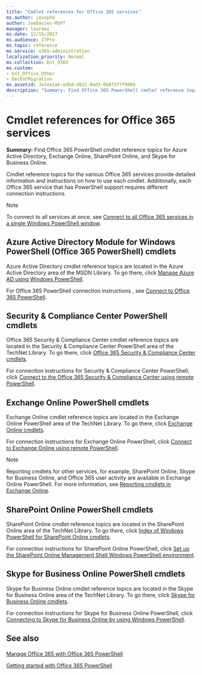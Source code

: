 ```yaml
---
title: "Cmdlet references for Office 365 services"
ms.author: josephd
author: JoeDavies-MSFT
manager: laurawi
ms.date: 12/15/2017
ms.audience: ITPro
ms.topic: reference
ms.service: o365-administration
localization_priority: Normal
ms.collection: Ent_O365
ms.custom:
- Ent_Office_Other
- DecEntMigration
ms.assetid: 3a1ea1a6-edbd-4922-9ad3-0b075f7f9009
description: "Summary: Find Office 365 PowerShell cmdlet reference topics for Azure Active Directory, Exchange Online, SharePoint Online, and Skype for Business Online."
---
```


# Cmdlet references for Office 365 services

 **Summary:** Find Office 365 PowerShell cmdlet reference topics for Azure Active Directory, Exchange Online, SharePoint Online, and Skype for Business Online.
  
Cmdlet reference topics for the various Office 365 services provide detailed information and instructions on how to use each cmdlet. Addiitonally, each Office 365 service that has PowerShell support requires different connection instructions.
  
> [!NOTE]
> To connect to all services at once, see [Connect to all Office 365 services in a single Windows PowerShell window](connect-to-all-office-365-services-in-a-single-windows-powershell-window.md). 
  
## Azure Active Directory Module for Windows PowerShell (Office 365 PowerShell) cmdlets

Azure Active Directory cmdlet reference topics are located in the Azure Active Directory area of the MSDN Library. To go there, click [Manage Azure AD using Windows PowerShell](https://go.microsoft.com/fwlink/p/?LinkId=691475).
  
For Office 365 PowerShell connection instructions , see [Connect to Office 365 PowerShell](connect-to-office-365-powershell.md).
  
## Security &amp; Compliance Center PowerShell cmdlets

Office 365 Security &amp; Compliance Center cmdlet reference topics are located in the Security &amp; Compliance Center PowerShell area of the TechNet Library. To go there, click [Office 365 Security &amp; Compliance Center cmdlets](https://go.microsoft.com/fwlink/p/?LinkId=627085).
  
For connection instructions for Security &amp; Compliance Center PowerShell, click [Connect to the Office 365 Security &amp; Compliance Center using remote PowerShell](https://go.microsoft.com/fwlink/p/?LinkId=627084).
  
## Exchange Online PowerShell cmdlets

Exchange Online cmdlet reference topics are located in the Exchange Online PowerShell area of the TechNet Library. To go there, click [Exchange Online cmdlets](https://go.microsoft.com/fwlink/p/?LinkID=328213).
  
For connection instructions for Exchange Online PowerShell, click [Connect to Exchange Online using remote PowerShell](https://go.microsoft.com/fwlink/p/?LinkId=396554).
  
> [!NOTE]
> Reporting cmdlets for other services, for example, SharePoint Online, Skype for Business Online, and Office 365 user activity are available in Exchange Online PowerShell. For more information, see [Reporting cmdlets in Exchange Online](https://go.microsoft.com/fwlink/p/?LinkId=691595). 
  
## SharePoint Online PowerShell cmdlets

SharePoint Online cmdlet reference topics are located in the SharePoint Online area of the TechNet Library. To go there, click [Index of Windows PowerShell for SharePoint Online cmdlets](https://go.microsoft.com/fwlink/p/?LinkId=691476).
  
For connection instructions for SharePoint Online PowerShell, click [Set up the SharePoint Online Management Shell Windows PowerShell environment](https://go.microsoft.com/fwlink/p/?LinkId=691603).
  
## Skype for Business Online PowerShell cmdlets

Skype for Business Online cmdlet reference topics are located in the Skype for Business Online area of the TechNet Library. To go there, click [Skype for Business Online cmdlets](https://go.microsoft.com/fwlink/p/?LinkId=691474).
  
For connection instructions for Skype for Business Online PowerShell, click [Connecting to Skype for Business Online by using Windows PowerShell](https://go.microsoft.com/fwlink/p/?LinkId=691607).
  
## See also

#### 

[Manage Office 365 with Office 365 PowerShell](manage-office-365-with-office-365-powershell.md)
  
[Getting started with Office 365 PowerShell](getting-started-with-office-365-powershell.md)

